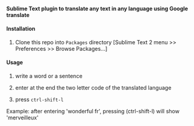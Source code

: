 #### Sublime Text plugin to translate any text in any language using Google translate



#### Installation

1. Clone this repo into `Packages` directory [Sublime Text 2 menu >> Preferences >> Browse Packages...]

#### Usage

1. write a word or a sentence
2. enter at the end the two letter code of the translated language

3. press `ctrl-shift-l`

Example:
after entering 'wonderful fr', pressing (ctrl-shift-l) will show 'merveilleux'
